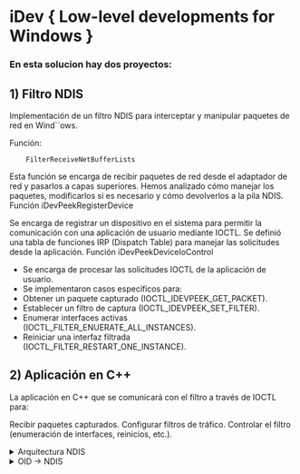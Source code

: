 # iDev { Low-level developments for Windows }


### En esta solucion hay dos proyectos:

## 1) Filtro NDIS
Implementación de un filtro NDIS para interceptar y manipular paquetes de red en Wind``ows. 

Función:

```
	FilterReceiveNetBufferLists
```

Esta función se encarga de recibir paquetes de red desde el adaptador de red y pasarlos a capas superiores.
Hemos analizado cómo manejar los paquetes, modificarlos si es necesario y cómo devolverlos a la pila NDIS.
Función iDevPeekRegisterDevice

Se encarga de registrar un dispositivo en el sistema para permitir la comunicación con una aplicación de usuario mediante IOCTL.
Se definió una tabla de funciones IRP (Dispatch Table) para manejar las solicitudes desde la aplicación.
Función iDevPeekDeviceIoControl

* Se encarga de procesar las solicitudes IOCTL de la aplicación de usuario.
* Se implementaron casos específicos para:
* Obtener un paquete capturado (IOCTL_IDEVPEEK_GET_PACKET).
* Establecer un filtro de captura (IOCTL_IDEVPEEK_SET_FILTER).
* Enumerar interfaces activas (IOCTL_FILTER_ENUERATE_ALL_INSTANCES).
* Reiniciar una interfaz filtrada (IOCTL_FILTER_RESTART_ONE_INSTANCE).

## 2) Aplicación en C++
La aplicación en C++ que se comunicará con el filtro a través de IOCTL para:

Recibir paquetes capturados.
Configurar filtros de tráfico.
Controlar el filtro (enumeración de interfaces, reinicios, etc.).

<details>
<summary>Arquitectura NDIS</summary>


```
-------------------------------------------------
|   Aplicaciones de Red (Chrome, Steam, etc.)   |
-------------------------------------------------
|   Protocolos de Red (TCP/IP, UDP, etc.)       |
-------------------------------------------------
|   Filtro NDIS (iDevPeek)                      | <-- el driver
-------------------------------------------------
|   Controlador Miniport (Driver de la NIC)     |
-------------------------------------------------
|   Hardware de Red (Tarjeta de red física)     |
-------------------------------------------------
```

# ¿Cómo funciona un filtro NDIS?
Cuando un paquete de red pasa por el filtro, se llaman funciones específicas:

Tipo de tráfico	Función en el filtro NDIS
* Paquete enviado por el sistema	FilterSendNetBufferLists()
* Confirmación de envío de un paquete	FilterSendNetBufferListsComplete()
* Paquete recibido desde la red	FilterReceiveNetBufferLists()
* Devolución del paquete recibido	FilterReturnNetBufferLists()

Ejemplo simplificado de FilterReceiveNetBufferLists:

```
	VOID
	FilterReceiveNetBufferLists(
		NDIS_HANDLE FilterModuleContext,
		PNET_BUFFER_LIST NetBufferLists,
		NDIS_PORT_NUMBER PortNumber,
		ULONG NumberOfNetBufferLists,
		ULONG ReceiveFlags
		)
	{
		// Aquí es posible inspeccionar o modificar los paquetes recibidos
		ProcessNetworkTraffic(NetBufferLists);
    
		// Luego pasamos los paquetes al protocolo de red
		NdisFIndicateReceiveNetBufferLists(
			FilterModuleContext, 
			NetBufferLists, 
			PortNumber, 
			NumberOfNetBufferLists, 
			ReceiveFlags);
	}
```

En esta función, podemos leer los paquetes, guardarlos en un buffer, enviarlos a una app en user-mode, modificarlos o bloquearlos antes de que el sistema los procese.

FLUJO DE DATOS
=============

Un paquete sale de una aplicación en Windows --->

1. La aplicación envía datos a través del stack TCP/IP.
2. El driver de protocolo los pasa a NDIS.
3. El filtro NDIS puede interceptar o modificar los datos.
4. El miniport los envía a la tarjeta de red.
5. La tarjeta transmite el paquete.

Un paquete llega desde la red <----

1. La tarjeta de red recibe el paquete.
2. El miniport entrega los datos a NDIS.
3. El filtro NDIS puede interceptarlo y modificarlo.
4. El driver de protocolo entrega los datos a la aplicación.

### ¿Cómo se relaciona con el filtro NDIS?

* Un filtro NDIS se "engancha" a un miniport para inspeccionar o modificar los paquetes que entran y salen.
* FilterAttach se ejecuta cuando el filtro se conecta a un miniport.
* FilterDetach se ejecuta cuando el filtro se desconecta.

</details>

<details>

<summary>OID -> NDIS</summary>


Los OID (Object Identifier) requests son mensajes usados para leer o modificar configuraciones de un adaptador de red en Windows.

En un filtro NDIS, estos comandos permiten interceptar, modificar o bloquear solicitudes que afectan al adaptador de red.

### ¿Qué cosas se pueden hacer con OID?
1. Consultar información del adaptador de red

	Velocidad de conexión (OID_GEN_LINK_SPEED).
	Dirección MAC (OID_802_3_CURRENT_ADDRESS).
	Estadísticas de tráfico (OID_GEN_STATISTICS).

2. Modificar parámetros del adaptador

	Activar/desactivar modos (OID_GEN_CURRENT_PACKET_FILTER).
	Configurar VLANs (OID_GEN_VLAN_ID).
	Cambiar direcciones MAC (OID_802_3_MULTICAST_LIST).

3. Interceptar solicitudes de configuración

	Bloquear cambios no deseados.
	Alterar parámetros antes de enviarlos al adaptador.
	Registrar estadísticas o detectar anomalías.

Esto sucede en la función FilterOidRequest de filter.c 


* Por ejemplo se quiere bloquear el cambio de dirección MAC en una tarjeta de red:

	1. Un programa ejecuta:

	```
			NdisSetRequest(OID_802_3_CURRENT_ADDRESS, nueva_direccion_mac);
	```
	
	2. FilterOidRequest intercepta el OID.
	3. En el filtro NDIS, verificas el OID y rechazas la solicitud:

	```
			if (Request->Oid == OID_802_3_CURRENT_ADDRESS) 
			{
				return NDIS_STATUS_NOT_SUPPORTED;  // Bloquea el cambio de MAC
			}
	```

	4.  La solicitud es bloqueada y el sistema sigue usando la MAC original



### Es obligatorio clonar el OID en un filtro NDIS

En un filtro NDIS, el controlador de red espera una respuesta a cada solicitud OID que recibe. 
Si el filtro no responde, la solicitud se pierde y el sistema puede comportarse de manera inesperada.

Razón principal:
Cuando un filtro recibe un OID, no debe modificar ni retener el original porque no le pertenece. 
Windows lo envía al filtro solo para ser procesado, pero el propietario real del OID es la capa superior (por ejemplo, un protocolo o una aplicación).

Por eso, en lugar de modificar el Request original, se clona y se reenvía al siguiente nivel.

### Proceso

1. Llega un OID desde capas superiores

	Windows o una aplicación envía un comando, por ejemplo, para cambiar la dirección MAC.
	Se ejecuta FilterOidRequest().

2.  Se clona la solicitud
	```
	Status = NdisAllocateCloneOidRequest(
					pFilter->FilterHandle,
					Request,         // OID original
					FILTER_TAG,      // Etiqueta de memoria
					&ClonedRequest   // Nuevo OID clonado
				);

	```	
	Esto crea una copia exacta del OID original.


3️. Se envía el OID clonado al siguiente nivel (el miniport)
```
Status = NdisFOidRequest(pFilter->FilterHandle, ClonedRequest);
```
    * Si el miniport lo procesa exitosamente, se llama a FilterOidRequestComplete().
	* Si el miniport lo rechaza, se notifica el fallo y se limpia la memoria.

4️. Cuando el OID termina, se completa el original
```
FilterOidRequestComplete(pFilter, ClonedRequest, Status);
```
### ¿Qué pasaría si NO clonamos el OID?
* Si el filtro modifica el Request original → Puede causar problemas porque la capa superior sigue esperando el mismo OID intacto.
* Si el filtro retiene el Request original → Se rompe la cadena de comunicación y Windows podría bloquear el adaptador de red.
* Si el filtro no clona pero reenvía el OID → Windows podría reutilizar la estructura mientras aún está en uso, causando corrupción de memoria.

</details>


